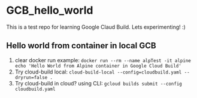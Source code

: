 # GCB_hello_world
This is a test repo for learning Google Claud Build. Lets experimenting! :)

## Hello world from container in local GCB
1. clear docker run example: `docker run --rm --name alpTest -it alpine echo 'Hello World from Alpine container in Google Cloud Build'`
2. Try cloud-build local: `cloud-build-local --config=cloudbuild.yaml --dryrun=false .`
3. Try cloud-build in cloud? using CLI: `gcloud builds submit --config cloudbuild.yaml`
